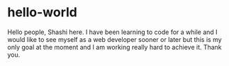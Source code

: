 # hello-world

Hello people,
Shashi here. I have been learning to code for a while and I would like to see myself as a web developer sooner or later but this is my only goal at the moment and I am working really hard to achieve it. Thank you.  
